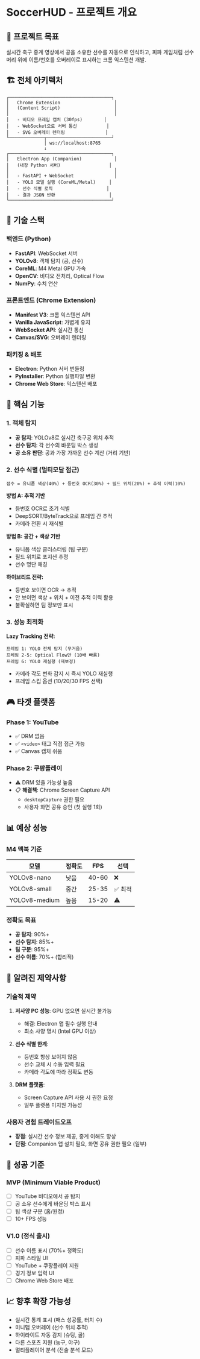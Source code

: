 # SoccerHUD - 프로젝트 개요

## 🎯 프로젝트 목표

실시간 축구 중계 영상에서 공을 소유한 선수를 자동으로 인식하고, 피파 게임처럼 선수 머리 위에 이름/번호를 오버레이로 표시하는 크롬 익스텐션 개발.

## 🏗️ 전체 아키텍처

```
┌──────────────────────────────────────┐
│   Chrome Extension                    │
│   (Content Script)                    │
│                                       │
│   - 비디오 프레임 캡처 (30fps)        │
│   - WebSocket으로 서버 통신           │
│   - SVG 오버레이 렌더링               │
└─────────────┬────────────────────────┘
              │ ws://localhost:8765
              ↓
┌──────────────────────────────────────┐
│   Electron App (Companion)            │
│   (내장 Python 서버)                  │
│                                       │
│   - FastAPI + WebSocket               │
│   - YOLO 모델 실행 (CoreML/Metal)     │
│   - 선수 식별 로직                    │
│   - 결과 JSON 반환                    │
└──────────────────────────────────────┘
```

## 🔧 기술 스택

### 백엔드 (Python)
- **FastAPI**: WebSocket 서버
- **YOLOv8**: 객체 탐지 (공, 선수)
- **CoreML**: M4 Metal GPU 가속
- **OpenCV**: 비디오 전처리, Optical Flow
- **NumPy**: 수치 연산

### 프론트엔드 (Chrome Extension)
- **Manifest V3**: 크롬 익스텐션 API
- **Vanilla JavaScript**: 가볍게 유지
- **WebSocket API**: 실시간 통신
- **Canvas/SVG**: 오버레이 렌더링

### 패키징 & 배포
- **Electron**: Python 서버 번들링
- **PyInstaller**: Python 실행파일 변환
- **Chrome Web Store**: 익스텐션 배포

## 🎨 핵심 기능

### 1. 객체 탐지
- **공 탐지**: YOLOv8로 실시간 축구공 위치 추적
- **선수 탐지**: 각 선수의 바운딩 박스 생성
- **공 소유 판단**: 공과 가장 가까운 선수 계산 (거리 기반)

### 2. 선수 식별 (멀티모달 접근)
```
점수 = 유니폼 색상(40%) + 등번호 OCR(30%) + 필드 위치(20%) + 추적 이력(10%)
```

**방법 A: 추적 기반**
- 등번호 OCR로 초기 식별
- DeepSORT/ByteTrack으로 프레임 간 추적
- 카메라 전환 시 재식별

**방법 B: 공간 + 색상 기반**
- 유니폼 색상 클러스터링 (팀 구분)
- 필드 위치로 포지션 추정
- 선수 명단 매칭

**하이브리드 전략:**
- 등번호 보이면 OCR → 추적
- 안 보이면 색상 + 위치 + 이전 추적 이력 활용
- 불확실하면 팀 정보만 표시

### 3. 성능 최적화
**Lazy Tracking 전략:**
```
프레임 1: YOLO 전체 탐지 (무거움)
프레임 2-5: Optical Flow만 (10배 빠름)
프레임 6: YOLO 재실행 (재보정)
```

- 카메라 각도 변화 감지 시 즉시 YOLO 재실행
- 프레임 스킵 옵션 (10/20/30 FPS 선택)

## 🎮 타겟 플랫폼

### Phase 1: YouTube
- ✅ DRM 없음
- ✅ `<video>` 태그 직접 접근 가능
- ✅ Canvas 캡처 쉬움

### Phase 2: 쿠팡플레이
- ⚠️ DRM 있을 가능성 높음
- 📋 **해결책**: Chrome Screen Capture API
  - `desktopCapture` 권한 필요
  - 사용자 화면 공유 승인 (첫 실행 1회)

## 📊 예상 성능

### M4 맥북 기준
| 모델 | 정확도 | FPS | 선택 |
|------|--------|-----|------|
| YOLOv8-nano | 낮음 | 40-60 | ❌ |
| YOLOv8-small | 중간 | 25-35 | ✅ 최적 |
| YOLOv8-medium | 높음 | 15-20 | ⚠️ |

### 정확도 목표
- **공 탐지**: 90%+
- **선수 탐지**: 85%+
- **팀 구분**: 95%+
- **선수 이름**: 70%+ (합리적)

## 🚧 알려진 제약사항

### 기술적 제약
1. **저사양 PC 성능**: GPU 없으면 실시간 불가능
   - 해결: Electron 앱 필수 실행 안내
   - 최소 사양 명시 (Intel GPU 이상)

2. **선수 식별 한계**:
   - 등번호 항상 보이지 않음
   - 선수 교체 시 수동 입력 필요
   - 카메라 각도에 따라 정확도 변동

3. **DRM 플랫폼**:
   - Screen Capture API 사용 시 권한 요청
   - 일부 플랫폼 미지원 가능성

### 사용자 경험 트레이드오프
- **장점**: 실시간 선수 정보 제공, 중계 이해도 향상
- **단점**: Companion 앱 설치 필요, 화면 공유 권한 필요 (일부)

## 🎯 성공 기준

### MVP (Minimum Viable Product)
- [ ] YouTube 비디오에서 공 탐지
- [ ] 공 소유 선수에게 바운딩 박스 표시
- [ ] 팀 색상 구분 (홈/원정)
- [ ] 10+ FPS 성능

### V1.0 (정식 출시)
- [ ] 선수 이름 표시 (70%+ 정확도)
- [ ] 피파 스타일 UI
- [ ] YouTube + 쿠팡플레이 지원
- [ ] 경기 정보 입력 UI
- [ ] Chrome Web Store 배포

## 📈 향후 확장 가능성

- 실시간 통계 표시 (패스 성공률, 터치 수)
- 미니맵 오버레이 (선수 위치 추적)
- 하이라이트 자동 감지 (슈팅, 골)
- 다른 스포츠 지원 (농구, 야구)
- 멀티플레이어 분석 (전술 분석 모드)
